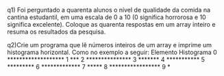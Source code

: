 q1) Foi perguntado a quarenta alunos o nível de qualidade da comida na cantina estudantil,
em uma escala de 0 a 10 (0 significa horrorosa e 10 significa excelente).
Coloque as quarenta respostas em um array inteiro e resuma os resultados da pesquisa.

q2)Crie um programa que lê números inteiros de um array e imprime um histograma
horizontal. Como no exemplo a seguir:
Elemento Histograma
0 *******************
1 ***
2 ***************
3 *******
4 ***********
5 *********
6 *************
7 *****
8 *****************
9 *
